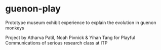 # guenon-play
Prototype museum exhibit experience to explain the evolution in guenon monkeys


Project by Atharva Patil, Noah Pivnick & Yihan Tang
for Playful Communications of serious research class at ITP
